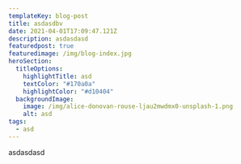 ```yaml
---
templateKey: blog-post
title: asdasdbv
date: 2021-04-01T17:09:47.121Z
description: asdasdasd
featuredpost: true
featuredimage: /img/blog-index.jpg
heroSection:
  titleOptions:
    highlightTitle: asd
    textColor: "#170a0a"
    highlightColor: "#d10404"
  backgroundImage:
    image: /img/alice-donovan-rouse-ljau2mwdmx0-unsplash-1.png
    alt: asd
tags:
  - asd
---
```

asdasdasd